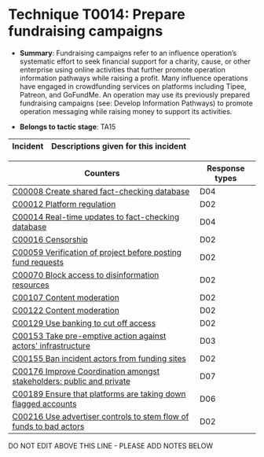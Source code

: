 # Technique T0014: Prepare fundraising campaigns

* **Summary**: Fundraising campaigns refer to an influence operation’s systematic effort to seek financial  support for a charity, cause, or other enterprise using online activities that further promote  operation information pathways while raising a profit. Many influence operations have engaged  in crowdfunding services on platforms including Tipee, Patreon, and GoFundMe. An operation  may use its previously prepared fundraising campaigns (see: Develop Information Pathways) to  promote operation messaging while raising money to support its activities.  

* **Belongs to tactic stage**: TA15


| Incident | Descriptions given for this incident |
| -------- | -------------------- |



| Counters | Response types |
| -------- | -------------- |
| [C00008 Create shared fact-checking database](../../generated_pages/counters/C00008.md) | D04 |
| [C00012 Platform regulation](../../generated_pages/counters/C00012.md) | D02 |
| [C00014 Real-time updates to fact-checking database](../../generated_pages/counters/C00014.md) | D04 |
| [C00016 Censorship](../../generated_pages/counters/C00016.md) | D02 |
| [C00059 Verification of project before posting fund requests](../../generated_pages/counters/C00059.md) | D02 |
| [C00070 Block access to disinformation resources](../../generated_pages/counters/C00070.md) | D02 |
| [C00107 Content moderation](../../generated_pages/counters/C00107.md) | D02 |
| [C00122 Content moderation](../../generated_pages/counters/C00122.md) | D02 |
| [C00129 Use banking to cut off access ](../../generated_pages/counters/C00129.md) | D02 |
| [C00153 Take pre-emptive action against actors' infrastructure](../../generated_pages/counters/C00153.md) | D03 |
| [C00155 Ban incident actors from funding sites](../../generated_pages/counters/C00155.md) | D02 |
| [C00176 Improve Coordination amongst stakeholders: public and private](../../generated_pages/counters/C00176.md) | D07 |
| [C00189 Ensure that platforms are taking down flagged accounts](../../generated_pages/counters/C00189.md) | D06 |
| [C00216 Use advertiser controls to stem flow of funds to bad actors](../../generated_pages/counters/C00216.md) | D02 |


DO NOT EDIT ABOVE THIS LINE - PLEASE ADD NOTES BELOW